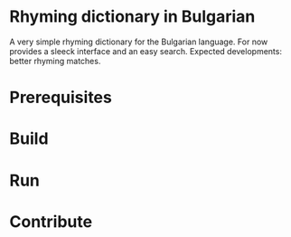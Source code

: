 # Rhyming dictionary in Bulgarian

A very simple rhyming dictionary for the Bulgarian language. For now provides a sleeck interface and an easy search. Expected developments: better rhyming matches.

# Prerequisites

# Build

# Run

# Contribute
